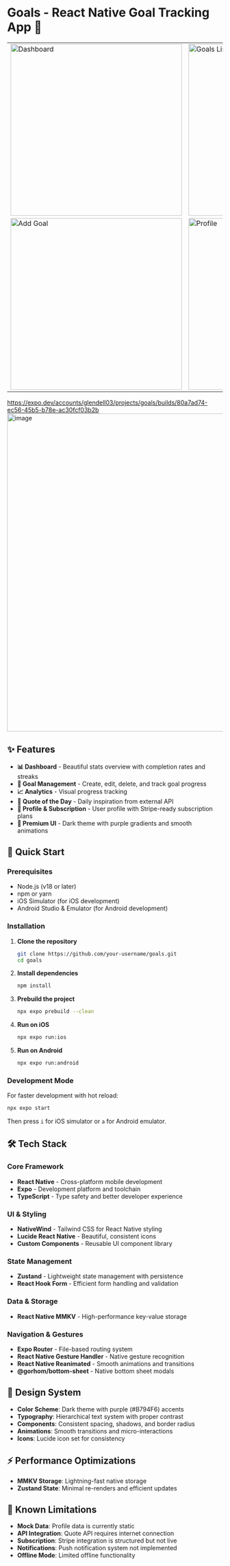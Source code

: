 # Goals - React Native Goal Tracking App 🎯

| | | |
|---|---|---|
| <img width="400" alt="Dashboard" src="https://github.com/user-attachments/assets/29d20df2-849c-496e-9330-f9f98ea14b0b" /> | <img width="400" alt="Goals List" src="https://github.com/user-attachments/assets/73b7ca9c-5d12-4c4c-902d-b7e2e0186084" /> | <img width="400" alt="Goal Details" src="https://github.com/user-attachments/assets/166f9298-f311-4110-8720-0241fde77df3" /> |
| <img width="400" alt="Add Goal" src="https://github.com/user-attachments/assets/148341a1-03c9-49fd-bb2d-5d2d0794cc5e" /> | <img width="400" alt="Profile" src="https://github.com/user-attachments/assets/565d125f-98a1-4030-8025-7fa51e631cfc" /> | <img width="400" alt="Settings" src="https://github.com/user-attachments/assets/68457ddd-54a2-45d1-a5a3-49eade9700b9" /> |

https://expo.dev/accounts/glendell03/projects/goals/builds/80a7ad74-ec56-45b5-b78e-ac30fcf03b2b
<img width="651" height="741" alt="image" src="https://github.com/user-attachments/assets/2b551d2b-8a26-48a8-af61-e30d2b88e137" />



## ✨ Features

- **📊 Dashboard** - Beautiful stats overview with completion rates and streaks
- **🎯 Goal Management** - Create, edit, delete, and track goal progress
- **📈 Analytics** - Visual progress tracking 
- **💫 Quote of the Day** - Daily inspiration from external API
- **👤 Profile & Subscription** - User profile with Stripe-ready subscription plans
- **🎨 Premium UI** - Dark theme with purple gradients and smooth animations

## 🚀 Quick Start

### Prerequisites

- Node.js (v18 or later)
- npm or yarn
- iOS Simulator (for iOS development)
- Android Studio & Emulator (for Android development)

### Installation

1. **Clone the repository**
   ```bash
   git clone https://github.com/your-username/goals.git
   cd goals
   ```

2. **Install dependencies**
   ```bash
   npm install
   ```

3. **Prebuild the project**
   ```bash
   npx expo prebuild --clean
   ```

4. **Run on iOS**
   ```bash
   npx expo run:ios
   ```

5. **Run on Android**
   ```bash
   npx expo run:android
   ```

### Development Mode

For faster development with hot reload:

```bash
npx expo start
```

Then press `i` for iOS simulator or `a` for Android emulator.

## 🛠️ Tech Stack

### Core Framework
- **React Native** - Cross-platform mobile development
- **Expo** - Development platform and toolchain
- **TypeScript** - Type safety and better developer experience

### UI & Styling
- **NativeWind** - Tailwind CSS for React Native styling
- **Lucide React Native** - Beautiful, consistent icons
- **Custom Components** - Reusable UI component library

### State Management
- **Zustand** - Lightweight state management with persistence
- **React Hook Form** - Efficient form handling and validation

### Data & Storage
- **React Native MMKV** - High-performance key-value storage

### Navigation & Gestures
- **Expo Router** - File-based routing system
- **React Native Gesture Handler** - Native gesture recognition
- **React Native Reanimated** - Smooth animations and transitions
- **@gorhom/bottom-sheet** - Native bottom sheet modals


## 🎨 Design System

- **Color Scheme**: Dark theme with purple (#B794F6) accents
- **Typography**: Hierarchical text system with proper contrast
- **Components**: Consistent spacing, shadows, and border radius
- **Animations**: Smooth transitions and micro-interactions
- **Icons**: Lucide icon set for consistency

## ⚡ Performance Optimizations

- **MMKV Storage**: Lightning-fast native storage
- **Zustand State**: Minimal re-renders and efficient updates

## 🔧 Known Limitations

- **Mock Data**: Profile data is currently static
- **API Integration**: Quote API requires internet connection
- **Subscription**: Stripe integration is structured but not live
- **Notifications**: Push notification system not implemented
- **Offline Mode**: Limited offline functionality

